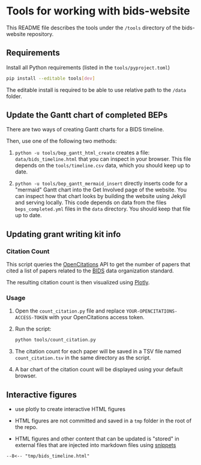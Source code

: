 # Tools for working with bids-website

This README file describes the tools under the `/tools` directory of the bids-website repository.

## Requirements

Install all Python requirements (listed in the `tools/pyproject.toml`)

```bash
pip install --editable tools[dev]
```
The editable install is required to be able to use relative path to the `/data` folder.

## Update the Gantt chart of completed BEPs

There are two ways of creating Gantt charts for a BIDS timeline.

Then, use one of the following two methods:

1. `python -u tools/bep_gantt_html_create` creates a file: `data/bids_timeline.html` that you can inspect in your browser.
   This file depends on the `tools/timeline.csv` data, which you should keep up to date.

1. `python -u tools/bep_gantt_mermaid_insert` directly inserts code
   for a "mermaid" Gantt chart into the Get Involved page of the website.
   You can inspect how that chart looks by building the website using Jekyll and serving locally.
   This code depends on data from the files `beps_completed.yml` files in the `data` directory.
   You should keep that file up to date.

## Updating grant writing kit info

### Citation Count

This script queries the [OpenCitations](https://opencitations.net/index/coci) API
to get the number of papers that cited a list of papers related to the [BIDS](https://bids.neuroimaging.io/) data organization standard.

The resulting citation count is then visualized using [Plotly](https://plotly.com/python/).

### Usage

1. Open the `count_citation.py` file and replace `YOUR-OPENCITATIONS-ACCESS-TOKEN` with your OpenCitations access token.

1. Run the script:

   ```bash
   python tools/count_citation.py
   ```

1. The citation count for each paper will be saved in a TSV file named `count_citation.tsv`
   in the same directory as the script.

1. A bar chart of the citation count will be displayed using your default browser.

## Interactive figures

- use plotly to create interactive HTML figures

- HTML figures are not committed and saved in a `tmp` folder in the root of the repo.

- HTML figures and other content that can be updated is "stored" in external files
  that are injected into markdown files using [snippets](https://facelessuser.github.io/pymdown-extensions/extensions/snippets/)

```text
--8<-- "tmp/bids_timeline.html"
```
